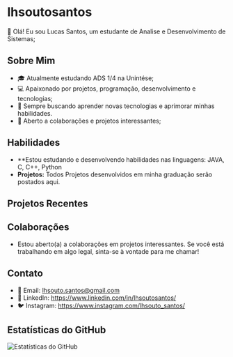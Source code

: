 # lhsoutosantos

👋 Olá! Eu sou Lucas Santos, um estudante de Analise e Desenvolvimento de Sistemas;
 
## Sobre Mim

- 🎓 Atualmente estudando ADS 1/4 na Unintése;
- 💻 Apaixonado por projetos, programação, desenvolvimento e tecnologias;
- 🌱 Sempre buscando aprender novas tecnologias e aprimorar minhas habilidades.
- 🤝 Aberto a colaborações e projetos interessantes;

## Habilidades

- **Estou estudando e desenvolvendo habilidades nas linguagens: JAVA, C, C++, Python
- **Projetos:** Todos Projetos desenvolvidos em minha graduação serão postados aqui.

## Projetos Recentes



## Colaborações

- Estou aberto(a) a colaborações em projetos interessantes. Se você está trabalhando em algo legal, sinta-se à vontade para me chamar!

## Contato

- 📧 Email: lhsouto.santos@gmail.com
- 💼 LinkedIn: https://www.linkedin.com/in/lhsoutosantos/
- 🐦 Instagram: https://www.instagram.com/lhsouto_santos/

## Estatísticas do GitHub

![Estatísticas do GitHub](https://github-readme-stats.vercel.app/api?username=SeuNomeDeUsuario&show_icons=true&hide_title=true&count_private=true&hide=prs&theme=radical)


<!---
lhsoutosantos/lhsoutosantos is a ✨ special ✨ repository because its `README.md` (this file) appears on your GitHub profile.
You can click the Preview link to take a look at your changes.
--->

